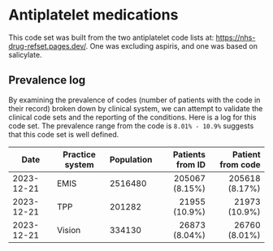 # Antiplatelet medications

This code set was built from the two antiplatelet code lists at: https://nhs-drug-refset.pages.dev/. One was excluding aspiris, and one was based on salicylate. 

## Prevalence log

By examining the prevalence of codes (number of patients with the code in their record) broken down by clinical system, we can attempt to validate the clinical code sets and the reporting of the conditions. Here is a log for this code set. The prevalence range from the code is `8.01% - 10.9%` suggests that this code set is well defined.

| Date       | Practice system | Population | Patients from ID | Patient from code |
| ---------- | --------------- | ---------- | ---------------: | ----------------: |
| 2023-12-21 | EMIS | 2516480 | 205067 (8.15%) | 205618 (8.17%) | 
| 2023-12-21 | TPP | 201282 | 21955 (10.9%) | 21973 (10.9%) | 
| 2023-12-21 | Vision | 334130 | 26873 (8.04%) | 26760 (8.01%) | 